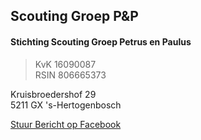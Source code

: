 ## Scouting Groep P&P

#### Stichting Scouting Groep Petrus en Paulus  

> KvK 16090087  
RSIN 806665373

Kruisbroedershof 29  
5211 GX 's-Hertogenbosch  

<a class="btn btn-primary btn-fb" href="https://m.me/nognooitmeegemaakt" target="_blank">Stuur Bericht op Facebook</a>

